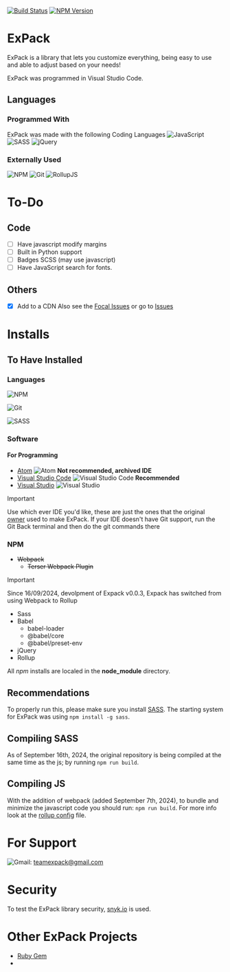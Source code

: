 [![Build Status](https://app.travis-ci.com/ExPackTeam/ExPack.svg?token=xrPDXF4yoHp1uqKHg9XJ&branch=master)](https://app.travis-ci.com/ExPackTeam/ExPack) [![NPM Version](https://badge.fury.io/js/esta.svg?style=flat)](https://npmjs.org/package/esta) 
# ExPack 
ExPack is a library that lets you customize everything, being easy to use and able to adjust based on your needs!

ExPack was programmed in Visual Studio Code.

## Languages
### Programmed With
ExPack was made with the following Coding Languages
![JavaScript](https://img.shields.io/badge/javascript-%23323330.svg?style=for-the-badge&logo=javascript&logoColor=%23F7DF1E)
![SASS](https://img.shields.io/badge/SASS-hotpink.svg?style=for-the-badge&logo=SASS&logoColor=white) 
![jQuery](https://img.shields.io/badge/jquery-%230769AD.svg?style=for-the-badge&logo=jquery&logoColor=white)
### Externally Used
![NPM](https://img.shields.io/badge/NPM-%23CB3837.svg?style=for-the-badge&logo=npm&logoColor=white) 
![Git](https://img.shields.io/badge/git-%23F05033.svg?style=for-the-badge&logo=git&logoColor=white) 
![RollupJS](https://img.shields.io/badge/RollupJS-ef3335?style=for-the-badge&logo=rollup.js&logoColor=white)

# To-Do
## Code
- [ ]  Have javascript modify margins
- [ ]  Built in Python support
- [ ]  Badges SCSS (may use javascript)
- [ ]  Have JavaScript search for fonts.
## Others
- [x]  Add to a CDN
Also see the [Focal Issues](./Issues.md) or go to [Issues](https://github.com/ExPackTeam/ExPack/issues)

# Installs
## To Have Installed
### Languages
![NPM](https://img.shields.io/badge/NPM-%23CB3837.svg?style=for-the-badge&logo=npm&logoColor=white)

![Git](https://img.shields.io/badge/git-%23F05033.svg?style=for-the-badge&logo=git&logoColor=white)

![SASS](https://img.shields.io/badge/SASS-hotpink.svg?style=for-the-badge&logo=SASS&logoColor=white)
### Software
#### For Programming
- [Atom](https://github.com/Atom) ![Atom](https://img.shields.io/badge/Atom-%2366595C.svg?style=for-the-badge&logo=atom&logoColor=white) **Not recommended, archived IDE**
- [Visual Studio Code](https://code.visualstudio.com/download) ![Visual Studio Code](https://img.shields.io/badge/Visual%20Studio%20Code-0078d7.svg?style=for-the-badge&logo=visual-studio-code&logoColor=white) **Recommended**
- [Visual Studio](https://visualstudio.microsoft.com/downloads/) ![Visual Studio](https://img.shields.io/badge/Visual%20Studio-5C2D91.svg?style=for-the-badge&logo=visual-studio&logoColor=white)

> [!IMPORTANT]
> Use which ever IDE you'd like, these are just the ones that the original [owner](https://github.com/MicroRay620) used to make ExPack.
> If your IDE doesn't have Git support, run the Git Back terminal and then do the git commands there

### NPM
- ~~Webpack~~
    - ~~Terser Webpack Plugin~~

> [!IMPORTANT]
> Since 16/09/2024, devolpment of Expack v0.0.3, Expack has switched from using Webpack to Rollup

- Sass
- Babel
    - babel-loader
    - @babel/core
    - @babel/preset-env
- jQuery
- Rollup

All *npm* installs are localed in the **node_module** directory.

## Recommendations
To properly run this, please make sure you install [SASS](https://sass-lang.com/install/). The starting system for ExPack was using `npm install -g sass`.
## Compiling SASS
As of September 16th, 2024, the original repository is being compiled at the same time as the js; by running `npm run build`.

## Compiling JS
With the addition of webpack (added September 7th, 2024), to bundle and minimize the javascript code you should run: `npm run build`. For more info look at the [rollup config](/rollup.config.js) file.

# For Support
![Gmail](https://img.shields.io/badge/Gmail-D14836?style=for-the-badge&logo=gmail&logoColor=white): teamexpack@gmail.com

# Security
To test the ExPack library security, [snyk.io](https://app.snyk.io/) is used.

# Other ExPack Projects
- [Ruby Gem](https://github.com/ExPackTeam/expack_gem) 
- 
